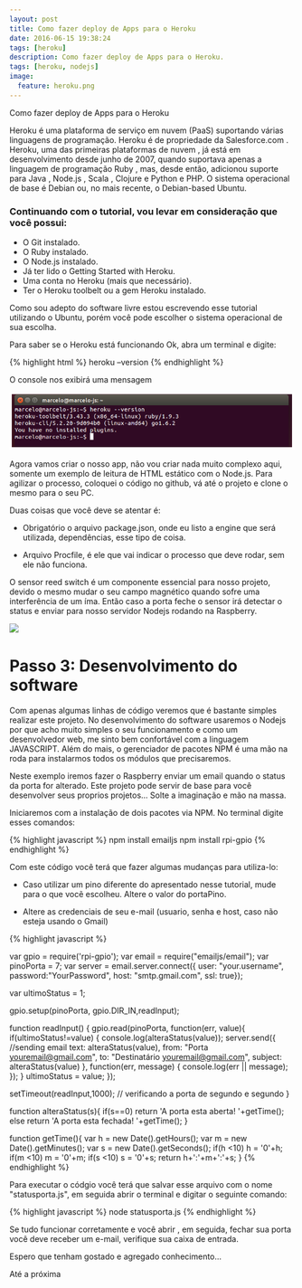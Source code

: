 ```yaml
---
layout: post
title: Como fazer deploy de Apps para o Heroku
date: 2016-06-15 19:38:24
tags: [heroku]
description: Como fazer deploy de Apps para o Heroku.
tags: [heroku, nodejs]
image:
  feature: heroku.png
---
```


Como fazer deploy de Apps para o Heroku

Heroku é uma plataforma de serviço em nuvem (PaaS) suportando várias linguagens de programação. Heroku é de propriedade da Salesforce.com . Heroku, uma das primeiras plataformas de nuvem , já está em desenvolvimento desde junho de 2007, quando suportava apenas a linguagem de programação Ruby , mas, desde então, adicionou suporte para Java , Node.js , Scala , Clojure e Python e PHP. O sistema operacional de base é Debian ou, no mais recente, o Debian-based Ubuntu.

### Continuando com o tutorial, vou levar em consideração que você possui:

* O Git instalado.
* O Ruby instalado.
* O Node.js instalado.
* Já ter lido o Getting Started with Heroku.
* Uma conta no Heroku (mais que necessário).
* Ter o Heroku toolbelt ou a gem Heroku instalado.

Como sou adepto do software livre estou escrevendo esse tutorial utilizando o Ubuntu, porém você pode escolher o sistema operacional de sua escolha.

Para saber se o Heroku está funcionando Ok, abra um terminal e digite:

{% highlight html %}
heroku –version
{% endhighlight %}

O console nos exibirá uma mensagem

<img src="/images/heroku/heroku-version.png" class="img-responsive center-block">

Agora vamos criar o nosso app, não vou criar nada muito complexo aqui, somente um exemplo de leitura de HTML estático com o Node.js. Para agilizar o processo, coloquei o código no github, vá até o projeto e clone o mesmo para o seu PC.

Duas coisas que você deve se atentar é:

 * Obrigatório o arquivo package.json, onde eu listo a engine que será utilizada, dependências, esse tipo de coisa.

 * Arquivo Procfile, é ele que vai indicar o processo que deve rodar, sem ele não funciona.








O sensor reed switch é um componente essencial para nosso projeto, devido o mesmo mudar o seu campo magnético quando sofre uma interferência de um íma. Então caso a porta feche o sensor irá detectar o status e enviar para nosso servidor Nodejs rodando na Raspberry.

<img class="center-block" src="http://www.usefulbulk.com/navionmods/housedoor/images/09_reed_switch_deta.jpg">

# Passo 3: Desenvolvimento do software

Com apenas algumas linhas de código veremos que é bastante simples realizar este projeto. No desenvolvimento do software usaremos o Nodejs por que acho muito simples o seu funcionamento e como um desenvolvedor web, me sinto bem confortável com a linguagem JAVASCRIPT. Além do mais, o gerenciador de pacotes NPM é uma mão na roda para instalarmos todos os módulos que precisaremos.

Neste exemplo iremos fazer o Raspberry enviar um email quando o status da porta for alterado. Este projeto pode servir de base para você desenvolver seus proprios projetos... Solte a imaginação e mão na massa.

Iniciaremos com a instalação de dois pacotes via NPM. No terminal digite esses comandos:

{% highlight javascript %}
npm install emailjs
npm install rpi-gpio
{% endhighlight %}

Com este código você terá que fazer algumas mudanças para utiliza-lo:

* Caso utilizar um pino diferente do apresentado nesse tutorial, mude para o que vocẽ escolheu. Altere o valor do portaPino.

* Altere as credenciais de seu e-mail (usuario, senha e host, caso não esteja usando o Gmail)

{% highlight javascript %}

var gpio = require('rpi-gpio');
var email   = require("emailjs/email");
var pinoPorta = 7; 
var server  = email.server.connect({
    user:    "your.username",
    password:"YourPassword",
    host:    "smtp.gmail.com",
    ssl: true});

var ultimoStatus = 1;

gpio.setup(pinoPorta, gpio.DIR_IN,readInput);

function readInput()
{
    gpio.read(pinoPorta, function(err, value){
        if(ultimoStatus!=value)
        {
                console.log(alteraStatus(value));
                server.send({ //sending email
                   text:    alteraStatus(value),
                   from:    "Porta <youremail@gmail.com>",
                   to:      "Destinatário <youremail@gmail.com>",
                   subject: alteraStatus(value)
                }, function(err, message) { console.log(err || message); });
        }
        ultimoStatus = value;
    });

  setTimeout(readInput,1000); // verificando a porta de segundo e segundo
}

function alteraStatus(s){
  if(s==0) return 'A porta esta aberta! '+getTime();
  else return 'A porta esta fechada! '+getTime();
}

function getTime(){
        var h = new Date().getHours();
        var m = new Date().getMinutes();
        var s = new Date().getSeconds();
        if(h <10) h = '0'+h;
        if(m <10) m = '0'+m;
        if(s <10) s = '0'+s;
        return h+':'+m+':'+s;
}
{% endhighlight %}

Para executar o códgio você terá que salvar esse arquivo com o nome "statusporta.js", em seguida abrir o terminal e digitar o seguinte comando:

{% highlight javascript %}
node statusporta.js
{% endhighlight %}

Se tudo funcionar corretamente e você abrir , em seguida, fechar sua porta você deve receber um e-mail, verifique sua caixa de entrada.

Espero que tenham gostado e agregado conhecimento...

Até a próxima



